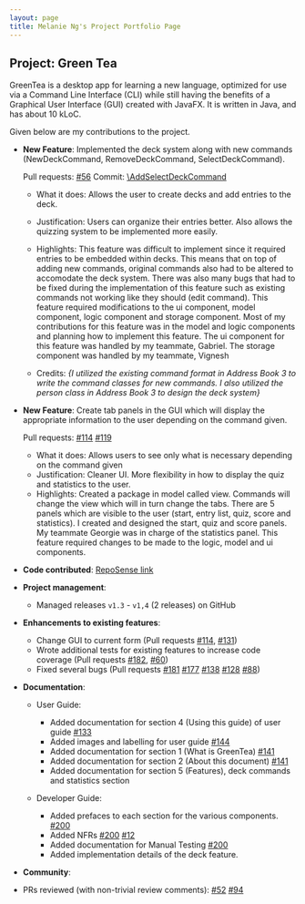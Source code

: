 ```yaml
---
layout: page
title: Melanie Ng's Project Portfolio Page
---
```


## Project: Green Tea

GreenTea is a desktop app for learning a new language, optimized for use via a Command Line Interface (CLI)
while still having the benefits of a Graphical User Interface (GUI) created with JavaFX.
It is written in Java, and has about 10 kLoC.

Given below are my contributions to the project.

* **New Feature**: Implemented the deck system along with new commands (NewDeckCommand, RemoveDeckCommand, SelectDeckCommand).

  Pull requests: [\#56](https://github.com/AY2021S1-CS2103T-T09-4/tp/pull/56)
  Commit: [\AddSelectDeckCommand](https://github.com/AY2021S1-CS2103T-T09-4/tp/commit/bd036d7fc33d5fea091aeae658ab7967e1d8e010#diff-d126ae081f932363c3d9e4b8117d275191d41cee659ff81474b4d917c8530533)

  * What it does: Allows the user to create decks and add entries to the deck.
  * Justification: Users can organize their entries better. Also allows the quizzing system to be implemented more easily.
  * Highlights: This feature was difficult to implement since it required entries to be embedded within decks. This means that
                on top of adding new commands, original commands also had to be altered to accomodate the deck system.
                There was also many bugs that had to be fixed during the implementation of this feature such as existing commands
                not working like they should (edit command).
                This feature required modifications to the ui component, model component, logic component and storage component.
                Most of my contributions for this feature was in the model and logic components and planning how to implement this feature.
                The ui component for this feature was handled by my teammate, Gabriel. The storage component was handled by my teammate, Vignesh

  * Credits: *{I utilized the existing command format in Address Book 3 to write the command classes for new commands. I also utilized the person class in Address Book 3 to design the deck system}*

* **New Feature**: Create tab panels in the GUI which will display the appropriate information to the user depending on the command given.

  Pull requests: [\#114](https://github.com/AY2021S1-CS2103T-T09-4/tp/pull/114) [\#119](https://github.com/AY2021S1-CS2103T-T09-4/tp/pull/119)

  * What it does: Allows users to see only what is necessary depending on the command given
  * Justification: Cleaner UI. More flexibility in how to display the quiz and statistics to the user.
  * Highlights: Created a package in model called view. Commands will change the view which will in turn change the tabs.
                There are 5 panels which are visible to the user (start, entry list, quiz, score and statistics).
                I created and designed the start, quiz and score panels. My teammate Georgie was in charge of the statistics panel.
                This feature required changes to be made to the logic, model and ui components.

* **Code contributed**: [RepoSense link](https://nus-cs2103-ay2021s1.github.io/tp-dashboard/#breakdown=true&search=&sort=groupTitle&sortWithin=title&since=2020-08-14&timeframe=commit&mergegroup=&groupSelect=groupByRepos&checkedFileTypes=docs~functional-code~test-code~other&tabOpen=true&tabType=authorship&zFR=false&tabAuthor=IlyaRin&tabRepo=AY2021S1-CS2103T-T09-4%2Ftp%5Bmaster%5D&authorshipIsMergeGroup=false&authorshipFileTypes=docs~functional-code~test-code)

* **Project management**:
  * Managed releases `v1.3` - `v1,4` (2 releases) on GitHub

* **Enhancements to existing features**:
  * Change GUI to current form (Pull requests [\#114](https://github.com/AY2021S1-CS2103T-T09-4/tp/pull/114), [\#131](https://github.com/AY2021S1-CS2103T-T09-4/tp/pull/131))
  * Wrote additional tests for existing features to increase code coverage (Pull requests [\#182](https://github.com/AY2021S1-CS2103T-T09-4/tp/pull/182), [\#60](https://github.com/AY2021S1-CS2103T-T09-4/tp/pull/60))
  * Fixed several bugs (Pull requests [\#181](https://github.com/AY2021S1-CS2103T-T09-4/tp/pull/181) [\#177](https://github.com/AY2021S1-CS2103T-T09-4/tp/pull/177) [\#138](https://github.com/AY2021S1-CS2103T-T09-4/tp/pull/138) [\#128](https://github.com/AY2021S1-CS2103T-T09-4/tp/pull/128) [\#88](https://github.com/AY2021S1-CS2103T-T09-4/tp/pull/88))

* **Documentation**:
  * User Guide:
    * Added documentation for section 4 (Using this guide) of user guide [\#133](https://github.com/AY2021S1-CS2103T-T09-4/tp/pull/133)
    * Added images and labelling for user guide [\#144](https://github.com/AY2021S1-CS2103T-T09-4/tp/pull/144)
    * Added documentation for section 1 (What is GreenTea) [\#141](https://github.com/AY2021S1-CS2103T-T09-4/tp/pull/141)
    * Added documentation for section 2 (About this document) [\#141](https://github.com/AY2021S1-CS2103T-T09-4/tp/pull/141)
    * Added documentation for section 5 (Features), deck commands and statistics section

  * Developer Guide:
    * Added prefaces to each section for the various components. [\#200](https://github.com/AY2021S1-CS2103T-T09-4/tp/pull/200)
    * Added NFRs [\#200](https://github.com/AY2021S1-CS2103T-T09-4/tp/pull/200) [\#12](https://github.com/AY2021S1-CS2103T-T09-4/tp/pull/12)
    * Added documentation for Manual Testing [\#200](https://github.com/AY2021S1-CS2103T-T09-4/tp/pull/200)
    * Added implementation details of the deck feature.

* **Community**:
* PRs reviewed (with non-trivial review comments): [\#52](https://github.com/AY2021S1-CS2103T-T09-4/tp/pull/52) [\#94](https://github.com/AY2021S1-CS2103T-T09-4/tp/pull/94)
